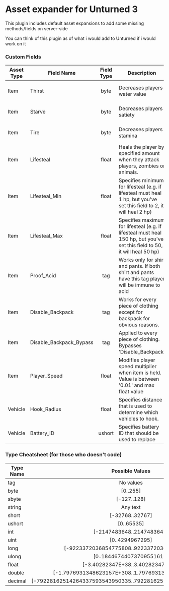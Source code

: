 # Asset expander for Unturned 3

This plugin includes default asset expansions to add some missing methods/fields on server-side

You can think of this plugin as of what i would add to Unturned if i would work on it

### Custom Fields

Asset Type | Field Name | Field Type | Description | Requirement | Source
--- | --- | :-: | --- | --- | ---
Item | Thirst | byte | Decreases players water value | None | [Issue 1522 in Unturned 3.x Community](https://github.com/SmartlyDressedGames/Unturned-3.x-Community/issues/1522)
Item | Starve | byte | Decreases players satiety | None | [Issue 1522 in Unturned 3.x Community](https://github.com/SmartlyDressedGames/Unturned-3.x-Community/issues/1522)
Item | Tire | byte | Decreases players stamina | None | [Issue 1522 in Unturned 3.x Community](https://github.com/SmartlyDressedGames/Unturned-3.x-Community/issues/1522)
Item | Lifesteal | float | Heals the player by specified amount when they attack players, zombies or animals. | None | [Issue 1969 in Unturned 3.x Community](https://github.com/SmartlyDressedGames/Unturned-3.x-Community/issues/1969)
Item | Lifesteal_Min | float | Specifies minimum for lifesteal (e.g. if lifesteal must heal 1 hp, but you've set this field to 2, it will heal 2 hp) | None | [Issue 1969 in Unturned 3.x Community](https://github.com/SmartlyDressedGames/Unturned-3.x-Community/issues/1969)
Item | Lifesteal_Max | float | Specifies maximum for lifesteal (e.g. if lifesteal must heal 150 hp, but you've set this field to 50, it will heal 50 hp) | None | [Issue 1969 in Unturned 3.x Community](https://github.com/SmartlyDressedGames/Unturned-3.x-Community/issues/1969)
Item | Proof_Acid | tag | Works only for shirt and pants. If both shirt and pants have this tag player will be immune to acid | None | [Issue 1846 in Unturned 3.x Community](https://github.com/SmartlyDressedGames/Unturned-3.x-Community/issues/1846)
Item | Disable_Backpack | tag | Works for every piece of clothing except for backpack for obvious reasons. | None | [Dumfoozler](https://github.com/Dumfoozler)
Item | Disable_Backpack_Bypass | tag | Applied to every piece of clothing. Bypasses 'Disable_Backpack' | None | [Dumfoozler](https://github.com/Dumfoozler)
Item | Player_Speed | float | Modifies player speed multiplier when item is held. Value is between '0.01' and max float value | None | [DerpyHoowes](https://github.com/DerpyHoowes)
Vehicle | Hook_Radius | float | Specifies distance that is used to determine which vehicles to hook. | 0Harmony | [Issue 1990 in Unturned 3.x Community](https://github.com/SmartlyDressedGames/Unturned-3.x-Community/issues/1990)
Vehicle | Battery_ID | ushort | Specifies battery ID that should be used to replace | 0Harmony | [Issue 2239 in Unturned 3.x Community](https://github.com/SmartlyDressedGames/Unturned-3.x-Community/issues/2239)

### Type Cheatsheet (for those who doesn't code)

Type Name | Possible Values
--- | :-:
tag | No values
byte | [0..255]
sbyte | [-127..128]
string | Any text
short | [-32768..32767]
ushort | [0..65535]
int | [-2147483648..2147483647]
uint | [0..4294967295]
long | [-9223372036854775808..9223372036854775807]
ulong | [0..18446744073709551615]
float | [-3.40282347E+38..3.40282347E+38]
double | [-1.7976931348623157E+308..1.7976931348623157E+308]
decimal | [-79228162514264337593543950335..79228162514264337593543950335]
